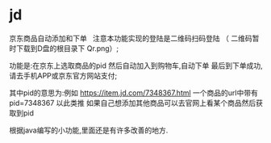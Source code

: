 # jd
京东商品自动添加和下单
 
注意本功能实现的登陆是二维码扫码登陆 （ 二维码暂时下载到D盘的根目录下 Qr.png）;


功能是:在京东上选取商品的pid 然后自动加入到购物车,自动下单 最后到下单成功,请去手机APP或京东官方网站支付;


其中pid的意思为:例如 https://item.jd.com/7348367.html 一个商品的url中带有pid=7348367 以此类推 
如果自己想添加其他商品可以去官网上看某个商品然后获取到pid 

根据java编写的小功能,里面还是有许多改善的地方.
